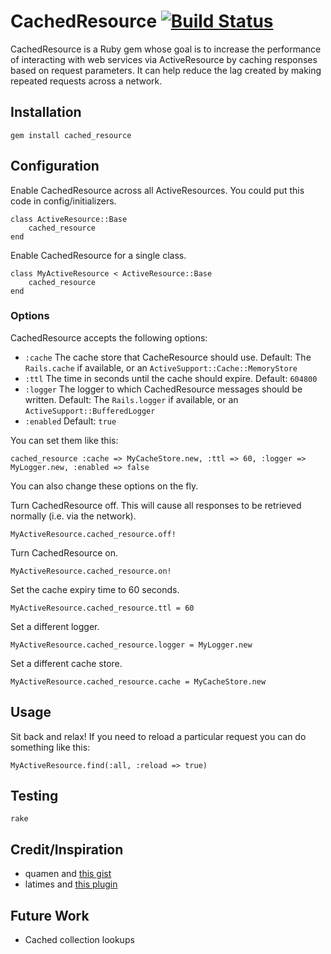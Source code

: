 # CachedResource [![Build Status](https://secure.travis-ci.org/Ahsizara/cached_resource.png)](http://travis-ci.org/Ahsizara/cached_resource)
CachedResource is a Ruby gem whose goal is to increase the performance of interacting with web services via ActiveResource by caching responses based on request parameters.  It can help reduce the lag created by making repeated requests across a network.

## Installation
	gem install cached_resource

## Configuration
Enable CachedResource across all ActiveResources.  You could put this code in config/initializers.

	class ActiveResource::Base
		cached_resource
	end

Enable CachedResource for a single class.

	class MyActiveResource < ActiveResource::Base
		cached_resource
	end

### Options
CachedResource accepts the following options:

* `:cache` The cache store that CacheResource should use. Default: The `Rails.cache` if available, or an `ActiveSupport::Cache::MemoryStore`
* `:ttl` The time in seconds until the cache should expire. Default: `604800`
* `:logger` The logger to which CachedResource messages should be written. Default: The `Rails.logger` if available, or an `ActiveSupport::BufferedLogger`
* `:enabled` Default: `true`

You can set them like this:

	cached_resource :cache => MyCacheStore.new, :ttl => 60, :logger => MyLogger.new, :enabled => false

You can also change these options on the fly.

Turn CachedResource off.  This will cause all responses to be retrieved normally (i.e. via the network).

	MyActiveResource.cached_resource.off!

Turn CachedResource on.

	MyActiveResource.cached_resource.on!

Set the cache expiry time to 60 seconds.

	MyActiveResource.cached_resource.ttl = 60

Set a different logger.

	MyActiveResource.cached_resource.logger = MyLogger.new

Set a different cache store.

	MyActiveResource.cached_resource.cache = MyCacheStore.new

## Usage
Sit back and relax! If you need to reload a particular request you can do something like this:

	MyActiveResource.find(:all, :reload => true)

## Testing
	rake

## Credit/Inspiration
* quamen and [this gist](http://gist.github.com/947734)
* latimes and [this plugin](http://github.com/latimes/cached_resource)

## Future Work
* Cached collection lookups
